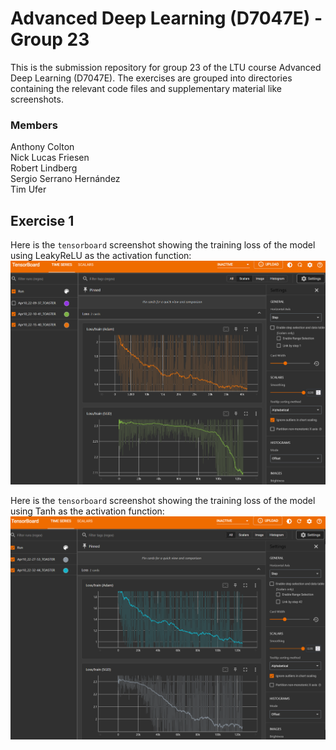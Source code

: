 # Advanced Deep Learning (D7047E) - Group 23
This is the submission repository for group 23 of the LTU course Advanced Deep Learning (D7047E). The exercises are grouped into directories containing the relevant code files and supplementary material like screenshots.

### Members
Anthony Colton  
Nick Lucas Friesen  
Robert Lindberg  
Sergio Serrano Hernández  
Tim Ufer

## Exercise 1
Here is the `tensorboard` screenshot showing the training loss of the model using LeakyReLU as the activation function:
![Tensorboard screenshot of the relu model](Exercise1/prac1_relu_tensorboard.png)

Here is the `tensorboard` screenshot showing the training loss of the model using Tanh as the activation function:
![Tensorboard screenshot of the tanh model](Exercise1/prac1_tanh_tensorboard.png)
